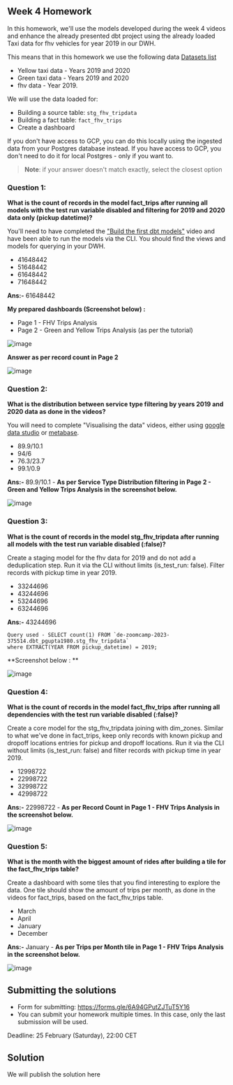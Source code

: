 ## Week 4 Homework 

In this homework, we'll use the models developed during the week 4 videos and enhance the already presented dbt project using the already loaded Taxi data for fhv vehicles for year 2019 in our DWH.

This means that in this homework we use the following data [Datasets list](https://github.com/DataTalksClub/nyc-tlc-data/)
* Yellow taxi data - Years 2019 and 2020
* Green taxi data - Years 2019 and 2020 
* fhv data - Year 2019. 

We will use the data loaded for:

* Building a source table: `stg_fhv_tripdata`
* Building a fact table: `fact_fhv_trips`
* Create a dashboard 

If you don't have access to GCP, you can do this locally using the ingested data from your Postgres database
instead. If you have access to GCP, you don't need to do it for local Postgres -
only if you want to.

> **Note**: if your answer doesn't match exactly, select the closest option 

### Question 1: 

**What is the count of records in the model fact_trips after running all models with the test run variable disabled and filtering for 2019 and 2020 data only (pickup datetime)?** 

You'll need to have completed the ["Build the first dbt models"](https://www.youtube.com/watch?v=UVI30Vxzd6c) video and have been able to run the models via the CLI. 
You should find the views and models for querying in your DWH.

- 41648442
- 51648442
- 61648442
- 71648442

**Ans:-** 61648442

**My prepared dashboards (Screenshot below) :**
* Page 1 - FHV Trips Analysis
* Page 2 - Green and Yellow Trips Analysis (as per the tutorial)

![image](https://user-images.githubusercontent.com/6199261/221280187-0ff92a94-904d-4feb-998d-20f0ac1574f8.png)

**Answer as per record count in Page 2**

![image](https://user-images.githubusercontent.com/6199261/221271853-69de0979-d1e0-4a9f-b8e4-955c24c74a29.png)

### Question 2: 

**What is the distribution between service type filtering by years 2019 and 2020 data as done in the videos?**

You will need to complete "Visualising the data" videos, either using [google data studio](https://www.youtube.com/watch?v=39nLTs74A3E) or [metabase](https://www.youtube.com/watch?v=BnLkrA7a6gM). 

- 89.9/10.1
- 94/6
- 76.3/23.7
- 99.1/0.9

**Ans:-** 89.9/10.1 - **As per Service Type Distribution filtering in Page 2 - Green and Yellow Trips Analysis in the screenshot below.**

![image](https://user-images.githubusercontent.com/6199261/221272476-d563c7d3-3a6f-4301-b24a-6879a9925d41.png)



### Question 3: 

**What is the count of records in the model stg_fhv_tripdata after running all models with the test run variable disabled (:false)?**  

Create a staging model for the fhv data for 2019 and do not add a deduplication step. Run it via the CLI without limits (is_test_run: false).
Filter records with pickup time in year 2019.

- 33244696
- 43244696
- 53244696
- 63244696

**Ans:-** 43244696
```
Query used - SELECT count(1) FROM `de-zoomcamp-2023-375514.dbt_pgupta1980.stg_fhv_tripdata` 
where EXTRACT(YEAR FROM pickup_datetime) = 2019;
```
**Screenshot below : **

![image](https://user-images.githubusercontent.com/6199261/221270514-8ae929e2-0311-4997-bb62-52f0fa96474d.png)

### Question 4: 

**What is the count of records in the model fact_fhv_trips after running all dependencies with the test run variable disabled (:false)?**  

Create a core model for the stg_fhv_tripdata joining with dim_zones.
Similar to what we've done in fact_trips, keep only records with known pickup and dropoff locations entries for pickup and dropoff locations. 
Run it via the CLI without limits (is_test_run: false) and filter records with pickup time in year 2019.

- 12998722
- 22998722
- 32998722
- 42998722

**Ans:-** 22998722 - **As per Record Count in Page 1 - FHV Trips Analysis in the screenshot below.**

![image](https://user-images.githubusercontent.com/6199261/221274088-ad11adf3-7cdd-4273-9ca8-0c1ad70fd0e3.png)

### Question 5: 

**What is the month with the biggest amount of rides after building a tile for the fact_fhv_trips table?**

Create a dashboard with some tiles that you find interesting to explore the data. One tile should show the amount of trips per month, as done in the videos for fact_trips, based on the fact_fhv_trips table.

- March
- April
- January
- December

**Ans:-** January - **As per Trips per Month tile in Page 1 - FHV Trips Analysis in the screenshot below.**

![image](https://user-images.githubusercontent.com/6199261/221274218-ffef4053-832c-459f-bac0-9710cfd3a55d.png)

## Submitting the solutions

* Form for submitting: https://forms.gle/6A94GPutZJTuT5Y16
* You can submit your homework multiple times. In this case, only the last submission will be used. 

Deadline: 25 February (Saturday), 22:00 CET


## Solution

We will publish the solution here
